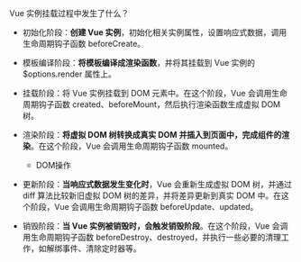 Vue 实例挂载过程中发生了什么？
- 初始化阶段：**创建 Vue 实例**，初始化相关实例属性，设置响应式数据，调用生命周期钩子函数 beforeCreate。

- 模板编译阶段：**将模板编译成渲染函数**，并将其挂载到 Vue 实例的 $options.render 属性上。

- 挂载阶段：将 Vue 实例挂载到 DOM 元素中。在这个阶段，Vue 会调用生命周期钩子函数 created、beforeMount，然后执行渲染函数生成虚拟 DOM 树。

- 渲染阶段：**将虚拟 DOM 树转换成真实 DOM 并插入到页面中，完成组件的渲染**。在这个阶段，Vue 会调用生命周期钩子函数 mounted。
    - DOM操作

- 更新阶段：**当响应式数据发生变化时**，Vue 会重新生成虚拟 DOM 树，并通过 diff 算法比较新旧虚拟 DOM 树的差异，并将差异更新到真实 DOM 中。在这个阶段，Vue 会调用生命周期钩子函数 beforeUpdate、updated。

- 销毁阶段：**当 Vue 实例被销毁时，会触发销毁阶段**。在这个阶段，Vue 会调用生命周期钩子函数 beforeDestroy、destroyed，并执行一些必要的清理工作，如解绑事件、清除定时器等。

